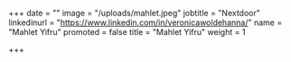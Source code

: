 +++
date = ""
image = "/uploads/mahlet.jpeg"
jobtitle = "Nextdoor"
linkedinurl = "https://www.linkedin.com/in/veronicawoldehanna/"
name = "Mahlet Yifru"
promoted = false
title = "Mahlet Yifru"
weight = 1

+++

